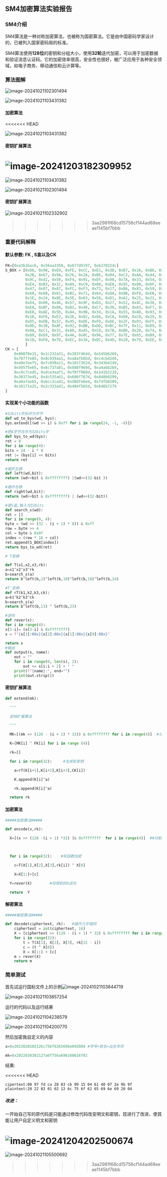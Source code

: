 ## SM4加密算法实验报告

### SM4介绍

SM4算法是一种对称加密算法，也被称为国密算法。它是由中国密码学家设计的，已被列入国家密码局的标准。

SM4算法使用**128位**的密钥和分组大小，使用**32轮**迭代加密，可以用于加密数据和验证消息认证码。它的加密效率很高，安全性也很好，被广泛应用于各种安全领域，如电子商务、移动通信和云计算等。

### 算法图解

![image-20241021102301494](image\image-20241021102301494.png)

![image-20241021103431382](image\image-20241021103431382.png)

#### 加密算法

<<<<<<< HEAD


![image-20241021103431382](C:\Users\86199\Desktop\保密技术基础\Cryptography-lab-\image\image-20241021103431382.png)





#### 密钥扩展算法

![image-20241203182309952](image/image-20241203182309952.png)
=======
![image-20241021103431382](image\image-20241021103431382.png)

![image-20241021102301494](image\image-20241021102301494.png)

#### 密钥扩展算法

![image-20241021102332902](image\image-20241021102332902.png)
>>>>>>> 3aa2981f68cd15756cf144ad68eeae1145bf7bbb

### 重要代码解释

#### 默认参数:   FK , S盒以及CK

```python
FK=[0xa3b1bac6, 0x56aa3350, 0x677d9197, 0xb27022dc]
S_BOX = [0xD6, 0x90, 0xE9, 0xFE, 0xCC, 0xE1, 0x3D, 0xB7, 0x16, 0xB6, 0x14, 0xC2, 0x28, 0xFB, 0x2C, 0x05,
         0x2B, 0x67, 0x9A, 0x76, 0x2A, 0xBE, 0x04, 0xC3, 0xAA, 0x44, 0x13, 0x26, 0x49, 0x86, 0x06, 0x99,
         0x9C, 0x42, 0x50, 0xF4, 0x91, 0xEF, 0x98, 0x7A, 0x33, 0x54, 0x0B, 0x43, 0xED, 0xCF, 0xAC, 0x62,
         0xE4, 0xB3, 0x1C, 0xA9, 0xC9, 0x08, 0xE8, 0x95, 0x80, 0xDF, 0x94, 0xFA, 0x75, 0x8F, 0x3F, 0xA6,
         0x47, 0x07, 0xA7, 0xFC, 0xF3, 0x73, 0x17, 0xBA, 0x83, 0x59, 0x3C, 0x19, 0xE6, 0x85, 0x4F, 0xA8,
         0x68, 0x6B, 0x81, 0xB2, 0x71, 0x64, 0xDA, 0x8B, 0xF8, 0xEB, 0x0F, 0x4B, 0x70, 0x56, 0x9D, 0x35,
         0x1E, 0x24, 0x0E, 0x5E, 0x63, 0x58, 0xD1, 0xA2, 0x25, 0x22, 0x7C, 0x3B, 0x01, 0x21, 0x78, 0x87,
         0xD4, 0x00, 0x46, 0x57, 0x9F, 0xD3, 0x27, 0x52, 0x4C, 0x36, 0x02, 0xE7, 0xA0, 0xC4, 0xC8, 0x9E,
         0xEA, 0xBF, 0x8A, 0xD2, 0x40, 0xC7, 0x38, 0xB5, 0xA3, 0xF7, 0xF2, 0xCE, 0xF9, 0x61, 0x15, 0xA1,
         0xE0, 0xAE, 0x5D, 0xA4, 0x9B, 0x34, 0x1A, 0x55, 0xAD, 0x93, 0x32, 0x30, 0xF5, 0x8C, 0xB1, 0xE3,
         0x1D, 0xF6, 0xE2, 0x2E, 0x82, 0x66, 0xCA, 0x60, 0xC0, 0x29, 0x23, 0xAB, 0x0D, 0x53, 0x4E, 0x6F,
         0xD5, 0xDB, 0x37, 0x45, 0xDE, 0xFD, 0x8E, 0x2F, 0x03, 0xFF, 0x6A, 0x72, 0x6D, 0x6C, 0x5B, 0x51,
         0x8D, 0x1B, 0xAF, 0x92, 0xBB, 0xDD, 0xBC, 0x7F, 0x11, 0xD9, 0x5C, 0x41, 0x1F, 0x10, 0x5A, 0xD8,
         0x0A, 0xC1, 0x31, 0x88, 0xA5, 0xCD, 0x7B, 0xBD, 0x2D, 0x74, 0xD0, 0x12, 0xB8, 0xE5, 0xB4, 0xB0,
         0x89, 0x69, 0x97, 0x4A, 0x0C, 0x96, 0x77, 0x7E, 0x65, 0xB9, 0xF1, 0x09, 0xC5, 0x6E, 0xC6, 0x84,
         0x18, 0xF0, 0x7D, 0xEC, 0x3A, 0xDC, 0x4D, 0x20, 0x79, 0xEE, 0x5F, 0x3E, 0xD7, 0xCB, 0x39, 0x48
         ]
CK = [
    0x00070e15, 0x1c232a31, 0x383f464d, 0x545b6269,
    0x70777e85, 0x8c939aa1, 0xa8afb6bd, 0xc4cbd2d9,
    0xe0e7eef5, 0xfc030a11, 0x181f262d, 0x343b4249,
    0x50575e65, 0x6c737a81, 0x888f969d, 0xa4abb2b9,
    0xc0c7ced5, 0xdce3eaf1, 0xf8ff060d, 0x141b2229,
    0x30373e45, 0x4c535a61, 0x686f767d, 0x848b9299,
    0xa0a7aeb5, 0xbcc3cad1, 0xd8dfe6ed, 0xf4fb0209,
    0x10171e25, 0x2c333a41, 0x484f565d, 0x646b7279
]
```

#### 实现某个小功能的函数

```python
#32bits字拆开为字节
def wd_to_bys(wd, bys):    
bys.extend([(wd >> i) & 0xff for i in range(24, -1, -8)])

#把4字节合并为32bits字
def bys_to_wd(bys):          
ret = 0
for i in range(4):
bits = 24 - i * 8
ret |= (bys[i] << bits)
return ret

#循环左移
def left(wd,bit):          
return (wd<<bit & 0xffffffff) |(wd>>(32-bit ))

#循环右移
def right(wd,bit):           
return (wd>>bit & 0xffffffff) | (wd<<(32-bit))

#查S盒,输入为32bits
def search_s(wd):               
ret = []
for i in range(0, 4):
byte = (wd >> (32 - (i + 1) * 8)) & 0xff 
row = byte >> 4
col = byte & 0x0f
index = (row * 16 + col)
ret.append(S_BOX[index])
return bys_to_wd(ret)

# T变换

def T(x1,x2,x3,rk):            
a=x1^x2^x3^rk
b=search_s(a)
return b^left(b,2)^left(b,10)^left(b,18)^left(b,24)

#T'变换
def rT(k1,k2,k3,ck):            
a=k1^k2^k3^ck
b=search_s(a)
return b^left(b,13) ^ left(b,23)

#逆向
def rever(x):                  
for i in range(4):
x[3-i]= (x[3-i] & 0xffffffff)
s = f"{x[3]:08x}{x[2]:08x}{x[1]:08x}{x[0]:08x}"

return s
#输出
def output(s, name):          
​    out = ""
​    for i in range(0, len(s), 2):
​        out += s[i:i + 2] + " "
​    print(f"{name}:", end="")
​    print(out.strip())
```

#### 密钥扩展算法



```python
def extend(mk):  

  """

  密钥扩展算法

  """      

  MK=[(mk >> (128 - (i + 1) * 32)) & 0xffffffff for i in range(4)]  #分割为8bits一组

  K=[MK[i] ^ FK[i] for i in range (4)]

  rk=[]

  for i in range(32):     #生成轮密钥

​    a=rT(K[i+1],K[i+2],K[i+3],CK[i])

​    K.append(K[i]^a)

​    rk.append(K[i]^a)

  return rk
```

#### 加密算法

```python
#####加密算法#####

def encode(x,rk):

  X=[(x >> (128 -(i + 1) *32) )& 0xffffffff  for i in range(4)]  ##分割

  

  for i in range(32):    #轮函数加密

​    c=T(X[1],X[2],X[3],rk[i]) ^ X[0]

​    X=X[1:]+[c]

  Y=rever(X)        #将得到的X逆向

  return  Y
```

#### 解密算法

```python
#####解密算法#####

def decode(ciphertext, rk):   #操作几乎相同
    ciphertext = int(ciphertext, 16)
    X = [ciphertext >> (128 - (i + 1) * 32) & 0xffffffff for i in range(4)]
    for i in range(32):
        t = T(X[1], X[2], X[3], rk[31 - i])
        c = (t ^ X[0])
        X = X[1:] + [c]
    m = rever(X)
    return m
```

### 简单测试

首先试运行国标文件上的示例![image-20241021103844719](image\image-20241021103844719.png)

![image-20241021103857254](image\image-20241021103857254.png)

运行的代码以及运行结果

![image-20241021104238579](image\image-20241021104238579.png)

![image-20241021104200770](image\image-20241021104200770.png)

然后加密我自定义的内容

```python
x=0x2022020102126c756f6265696e692004 #学号+姓名+出生年份

mk=0x2022030302127a6f756a696168616f02
```

结果:

<<<<<<< HEAD
```
cipertext:08 97 fd ca 28 83 cb 99 15 04 61 40 07 2e 9b 9f
plaintext:20 22 02 01 02 12 6c 75 6f 62 65 69 6e 69 20 04
```

##### 改进：

一开始自己写的原代码是只能通过修改代码改变明文和密钥，现进行了改进，使其能让用户自定义明文和密钥

![image-20241204202500674](image/image-20241204202500674.png)
=======
![image-20241021105500692](C:\Users\86199\AppData\Roaming\Typora\typora-user-images\image-20241021105500692.png)
>>>>>>> 3aa2981f68cd15756cf144ad68eeae1145bf7bbb
